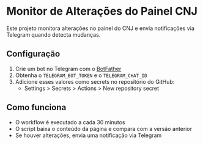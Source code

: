 # Monitor de Alterações do Painel CNJ

Este projeto monitora alterações no painel do CNJ e envia notificações via Telegram quando detecta mudanças.

## Configuração

1. Crie um bot no Telegram com o [BotFather](https://core.telegram.org/bots#6-botfather)
2. Obtenha o `TELEGRAM_BOT_TOKEN` e o `TELEGRAM_CHAT_ID`
3. Adicione esses valores como secrets no repositório do GitHub:
   - Settings > Secrets > Actions > New repository secret

## Como funciona

- O workflow é executado a cada 30 minutos
- O script baixa o conteúdo da página e compara com a versão anterior
- Se houver alterações, envia uma notificação via Telegram
